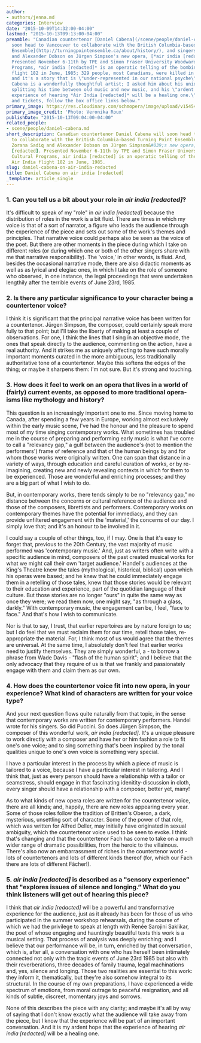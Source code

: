 ```yaml
---
author:
- authors/jenna.md
categories: Interview
date: "2015-10-09T14:32:00-04:00"
lastmod: "2015-10-13T09:13:00-04:00"
preamble: "Canadian countertenor [Daniel Cabena](/scene/people/daniel-cabena/) will
  soon head to Vancouver to collaborate with the British Columbia-based [Turning Point
  Ensemble](http://turningpointensemble.ca/about/history/), and singers Zorana Sadiq
  and Alexander Dobson on Jürgen Simpson's new opera, [*air india [redacted]*](http://turningpointensemble.ca/tpe-concerts/air-india-redacted/).
  Presented November 6-11th by TPE and Simon Fraser University Woodward's Cultural
  Programs, *air india [redacted]* is an operatic telling of the bombing of Air India
  flight 182 in June, 1985; 329 people, most Canadians, were killed in the bombing,
  and it's a story that is \"under-represented in our national psyche\". \n\nDaniel
  Cabena is a wonderfully thoughtful artist; I asked him about his unique vocal Fach,
  splitting his time between old music and new music, and his \"ardent hope that the
  experience of hearing *Air India [redacted]* will be a healing one.\" For details
  and tickets, follow the box office links below."
primary_image: https://res.cloudinary.com/schmopera/image/upload/v1545409169/media/webhook-uploads/1444573044739/Daniel_Cabena_Headshot_2015_5x7Square.jpg.jpg
primary_image_credit: 'Photo: Veronika Roux'
publishDate: "2015-10-13T09:04:00-04:00"
related_people:
- scene/people/daniel-cabena.md
short_description: Canadian countertenor Daniel Cabena will soon head to Vancouver
  to collaborate with the British Columbia-based Turning Point Ensemble, and singers
  Zorana Sadiq and Alexander Dobson on Jürgen Simpson&#039;s new opera, air india
  [redacted]. Presented November 6-11th by TPE and Simon Fraser University Woodward&#039;s
  Cultural Programs, air india [redacted] is an operatic telling of the bombing of
  Air India flight 182 in June, 1985.
slug: daniel-cabena-on-air-india-redacted
title: Daniel Cabena on air india [redacted]
_template: article_single
---
```


### 1. Can you tell us a bit about your role in *air india [redacted]*?

It's difficult to speak of my "role" in *air india [redacted]* because the distribution of roles in the work is a bit fluid. There are times in which my voice is that of a sort of narrator, a figure who leads the audience through the experience of the piece and sets out some of the work's themes and principles. That narrative voice could perhaps also be seen as the voice of the poet. But there are other moments in the piece during which I take on different roles (or during which one or both of the other singers share with me that narrative responsibility). The 'voice,' in other words, is fluid. And, besides the occasional narrative mode, there are also didactic moments as well as as lyrical and elegiac ones, in which I take on the role of someone who observed, in one instance, the legal proceedings that were undertaken lengthily after the terrible events of June 23rd, 1985.

### 2. Is there any particular significance to your character being a countertenor voice?

I think it is significant that the principal narrative voice has been written for a countertenor. Jürgen Simpson, the composer, could certainly speak more fully to that point; but I'll take the liberty of making at least a couple of observations. For one, I think the lines that I sing in an objective mode, the ones that speak directly to the audience, commenting on the action, have a real authority. And it strikes me as uniquely affecting to have such morally important moments curated in the more ambiguous, less traditionally authoritative tone of a countertenor. Maybe this softens the edges of the thing; or maybe it sharpens them: I'm not sure. But it's strong and touching.

### 3. How does it feel to work on an opera that lives in a world of (fairly) current events, as opposed to more traditional opera-isms like mythology and history?

This question is an increasingly important one to me. Since moving home to Canada, after spending a few years in Europe, working almost exclusively within the early music scene, I've had the honour and the pleasure to spend most of my time singing contemporary works. What sometimes has troubled me in the course of preparing and performing early music is what I've come to call a "relevancy gap," a gulf between the audience's (not to mention the performers') frame of reference and that of the human beings by and for whom those works were originally written. One can span that distance in a variety of ways, through education and careful curation of works, or by re-imagining, creating new and newly revealing contexts in which for them to be experienced. Those are wonderful and enriching processes; and they are a big part of what I wish to do.

But, in contemporary works, there tends simply to be no "relevancy gap," no distance between the concerns or cultural reference of the audience and those of the composers, librettists and performers. Contemporary works on contemporary themes have the potential for immediacy, and they can provide unfiltered engagement with the 'material,' the concerns of our day. I simply love that; and it's an honour to be involved in it.

I could say a couple of other things, too, if I may. One is that it's easy to forget that, previous to the 20th Century, the vast majority of music performed was 'contemporary music.' And, just as writers often write with a specific audience in mind, composers of the past created musical works for what we might call their own 'target audience.' Handel's audiences at the King's Theatre knew the tales (mythological, historical, biblical) upon which his operas were based; and he knew that he could immediately engage them in a retelling of those tales, knew that those stories would be relevant to their education and experience, part of the quotidian language of their culture. But those stories are no longer "ours" in quite the same way as once they were; we read them now, one might say, "as through a glass, darkly." With contemporary music, the engagement can be, I feel, "face to face." And that's how I wish to communicate.

Nor is that to say, I trust, that earlier repertoires are by nature foreign to us; but I do feel that we must reclaim them for our time, retell those tales, re-appropriate the material. For, I think most of us would agree that the themes are universal. At the same time, I absolutely don't feel that earlier works need to justify themselves. They are simply wonderful, a - to borrow a phrase from Wade Davis - "flash of the human spirit"; and I believe that the only advocacy that they require of us is that we frankly and passionately engage with them and claim them as our own.

### 4.  How does the countertenor voice fit into new opera, in your experience? What kind of characters are written for your voice type?

And your next question flows quite naturally from that topic, in the sense that contemporary works are written for contemporary performers. Handel wrote for his singers. So did Puccini. So does Jürgen Simpson, the composer of this wonderful work, *air india [redacted]*. It's a unique pleasure to work directly with a composer and have her or him fashion a role to fit one's one voice; and to sing something that's been inspired by the tonal qualities unique to one's own voice is something very special.

I have a particular interest in the process by which a piece of music is tailored to a voice, because I have a particular interest in tailoring. And I think that, just as every person should have a relationship with a tailor or seamstress, should engage in that fascinating idenitity-discussion in cloth, every singer should have a relationship with a composer, better yet, many!

As to what kinds of new opera roles are written for the countertenor voice, there are all kinds; and, happily, there are new roles appearing every year. Some of those roles follow the tradition of Britten's Oberon, a dark, mysterious, unsettling sort of character. Some of the power of that role, which was written for Alfred Deller, may initially have originated in sexual ambiguity, which the countertenor voice used to be seen to evoke. I think that's changing and that the countertenor Fach has come to take on a much wider range of dramatic possibilities, from the heroic to the villainous. There's also now an embarrassment of riches in the countertenor world - lots of countertenors and lots of different kinds thereof (for, which our Fach there are lots of different Fâcher!).

### 5. *air india [redacted]* is described as a "sensory experience” that "explores issues of silence and longing.” What do you think listeners will get out of hearing this piece?

I think that *air india [redacted]* will be a powerful and transformative experience for the audience, just as it already has been for those of us who participated in the summer workshop rehearsals, during the course of which we had the privilege to speak at length with Renée Sarojini Saklikar, the poet of whose engaging and hauntingly beautiful texts this work is a musical setting. That process of analysis was deeply enriching; and I believe that our performance will be, in turn, enriched by that conversation, which is, after all, a conversation with one who has herself been intimately connected not only with the tragic events of June 23rd 1985 but also with their reverberations, three decades of family trauma, legal machinations and, yes, silence and longing. Those two realities are essential to this work: they inform it, thematically, but they're also somehow integral to its structural. In the course of my own preparations, I have experienced a wide spectrum of emotions, from moral outrage to peaceful resignation, and all kinds of subtle, discreet, momentary joys and sorrows.

None of this describes the piece with any clarity; and maybe it's all by way of saying that I don't know exactly what the audience will take away from the piece, but I know that the experience will be part of an important conversation. And it is my ardent hope that the experience of hearing *air india [redacted]* will be a healing one.
